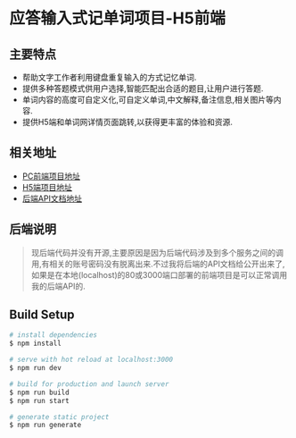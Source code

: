 # 应答输入式记单词项目-H5前端
## 主要特点
- 帮助文字工作者利用键盘重复输入的方式记忆单词.
- 提供多种答题模式供用户选择,智能匹配出合适的题目,让用户进行答题.
- 单词内容的高度可自定义化,可自定义单词,中文解释,备注信息,相关图片等内容.
- 提供H5端和单词网详情页面跳转,以获得更丰富的体验和资源.

## 相关地址
- [PC前端项目地址](https://github.com/simpleYour/respondent-web)
- [H5端项目地址](https://github.com/simpleYour/respondent-web-mobile)
- [后端API文档地址](http://online.respondent.top:9001/doc.html)

## 后端说明
> 现后端代码并没有开源,主要原因是因为后端代码涉及到多个服务之间的调用,有相关的账号密码没有脱离出来.不过我将后端的API文档给公开出来了,如果是在本地(localhost)的80或3000端口部署的前端项目是可以正常调用我的后端API的.

## Build Setup

```bash
# install dependencies
$ npm install

# serve with hot reload at localhost:3000
$ npm run dev

# build for production and launch server
$ npm run build
$ npm run start

# generate static project
$ npm run generate
```

